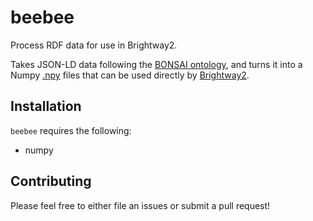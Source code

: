 # beebee

Process RDF data for use in Brightway2.

Takes JSON-LD data following the [BONSAI ontology](https://github.com/BONSAMURAIS/ontology), and turns it into a Numpy [.npy](https://www.numpy.org/neps/nep-0001-npy-format.html) files that can be used directly by [Brightway2](https://brightwaylca.org/).

## Installation

`beebee` requires the following:

* numpy

## Contributing

Please feel free to either file an issues or submit a pull request!
